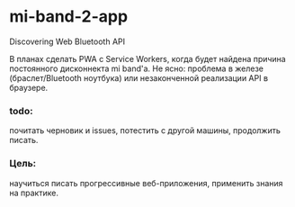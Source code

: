 # mi-band-2-app
Discovering Web Bluetooth API 


В планах сделать PWA с Service Workers, когда будет найдена причина постоянного дисконнекта mi band'а.
Не ясно: проблема в железе (браслет/Bluetooth ноутбука) или незаконченной реализации API в браузере. 

### todo: 
почитать черновик и issues, потестить с другой машины, продолжить писать. 
### Цель: 
научиться писать прогрессивные веб-приложения, применить знания на практике. 
